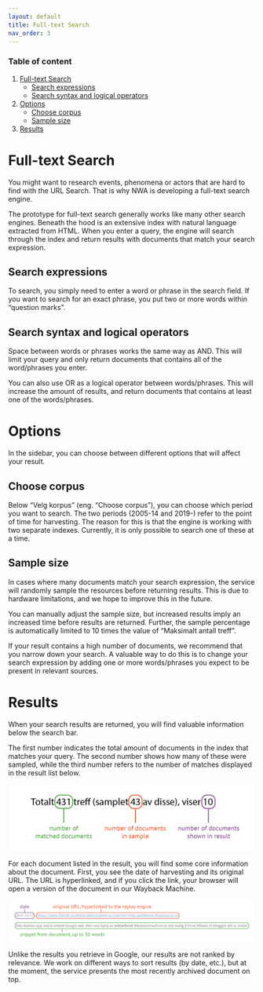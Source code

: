```yaml
---
layout: default
title: Full-text Search
nav_order: 3
---
```


### Table of content
1. [Full-text Search](#full-text-search)
    - [Search expressions](#search-expressions)
    - [Search syntax and logical operators](#search-syntax-and-logical-operators)
2. [Options](#options)
    - [Choose corpus](#choose-corpus)
    - [Sample size](#sample-size)
3. [Results](#results)


# Full-text Search
You might want to research events, phenomena or actors that are hard to find with the URL Search. That is why NWA is developing a full-text search engine.  
  
The prototype for full-text search generally works like many other search engines. Beneath the hood is an extensive index with natural language extracted from HTML. When you enter a query, the engine will search through the index and return results with documents that match your search expression.  

## Search expressions
To search, you simply need to enter a word or phrase in the search field.
If you want to search for an exact phrase, you put two or more words within “question marks”.  

## Search syntax and logical operators
Space between words or phrases works the same way as AND. This will limit your query and only return documents that contains all of the word/phrases you enter.  
  
You can also use OR as a logical operator between words/phrases. This will increase the amount of results, and return documents that contains at least one of the words/phrases.  

# Options
In the sidebar, you can choose between different options that will affect your result.  

## Choose corpus
Below “Velg korpus” (eng. “Choose corpus”), you can choose which period you want to search. The two periods (2005-14 and 2019-) refer to the point of time for harvesting. The reason for this is that the engine is working with two separate indexes. Currently, it is only possible to search one of these at a time.  

## Sample size
In cases where many documents match your search expression, the service will randomly sample the resources before returning results. This is due to hardware limitations, and we hope to improve this in the future.  
  
You can manually adjust the sample size, but increased results imply an increased time before results are returned. Further, the sample percentage is automatically limited to 10 times the value of “Maksimalt antall treff”.  
  
If your result contains a high number of documents, we recommend that you narrow down your search. A valuable way to do this is to change your search expression by adding one or more words/phrases you expect to be present in relevant sources.  

# Results
When your search results are returned, you will find valuable information below the search bar.  
  
The first number indicates the total amount of documents in the index that matches your query. The second number shows how many of these were sampled, while the third number refers to the number of matches displayed in the result list below.  
  
![](../img/results.png)

For each document listed in the result, you will find some core information about the document. First, you see the date of harvesting and its original URL. The URL is hyperlinked, and if you click the link, your browser will open a version of the document in our Wayback Machine.

![](../img/results2.png)

Unlike the results you retrieve in Google, our results are not ranked by relevance. We work on different ways to sort results (by date, etc.), but at the moment, the service presents the most recently archived document on top.